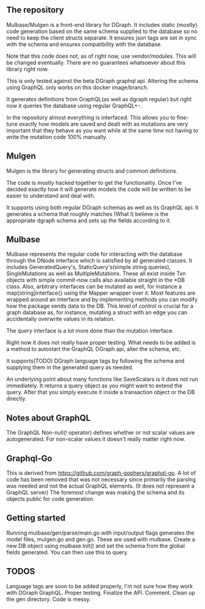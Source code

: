 ## The repository

Mulbase/Mulgen is a front-end library for DGraph. It includes static (mostly) code generation based on the same schema supplied to the database so no need to keep the client structs separate.
It ensures json tags are set in sync with the schema and ensures compatibility with the database. 

Note that this code does not, as of right now, use vendor/modules. This will be changed eventually. There are no guarantees whatsoever about this library right now.

This is only tested against the beta DGraph graphql api. Altering the schema using GraphQL only works on this docker image/branch.

It generates definitions from GraphQL(as well as dgraph regular) but right now it queries the database using regular GraphQL+-.

In the repository almost everything is interfaced. This allows you to fine-tune exactly how models are saved and dealt with as 
mutations are very important that they behave as you want while at the same time not having to write the mutation code 100% manually.

## Mulgen

Mulgen is the library for generating structs and common definitions.

The code is mostly hacked together to get the functionality. Once I've decided exactly how it will generate models the code will
be written to be easier to understand and deal with. 

It supports using both regular DGraph schemas as well as its GraphQL api. It generates a schema that roughly matches (What I) believe 
is the appropriate dgraph schema and sets up the fields according to it. 

## Mulbase

Mulbase represents the regular code for interacting with the database through the DNode interface which is satisfied by all generated classes. It includes GeneratedQuery's, StaticQuery's(simple string queries), SingleMutations as well as MultipleMutations. These all exist inside Txn objects with simple commit-now calls also available straight in the *DB class.
Also, arbitrary interfaces can be mutated as well, for instance a map\[string\]interface{} using the Mapper wrapper over it. 
Most features are wrapped around an interface and by implementing methods you can modify how the package sends data to the DB. This level of control
is crucial for a graph database as, for instance, mutating a struct with an edge you can accidentally overwrite values in its relation.

The query interface is a lot more done than the mutation interface. 

Right now it does not really have proper testing. What needs to be added is a method to autostart the GraphQL DGraph api, alter the schema, etc. 

It supports(TODO) DGraph language tags by following the schema and supplying them in the generated query as needed.

An underlying point about many functions like SaveScalars is it does not run immediately. It returns a query object as you might want to extend the query. After that you simply
execute it inside a transaction object or the DB directly.

## Notes about GraphQL

The GraphQL Non-null(! operator) defines whether or not scalar values are autogenerated. For non-scalar values it doesn't really matter right now. 

## Graphql-Go

This is derived from https://github.com/graph-gophers/graphql-go. A lot of code has been removed that
was not necessary since primarily the parsing was needed and not the actual GraphQL elements. (It does not represent a GraphQL server)
The foremost change was making the schema and its objects public for code generation.

## Getting started

Running mulbase/gen/parse/main.go with input/output flags generates the model files, mulgen.go and gen.go. 
These are used with mulbase. Create a new DB object using mulbase.Init() and set the schema from the global fields
generated. You can then use this to query.

## TODOS

Language tags are soon to be added properly, I'm not sure how they work with DGraph GraphQL. 
Proper testing. 
Finalize the API.
Comment.
Clean up the gen directory. Code is messy.